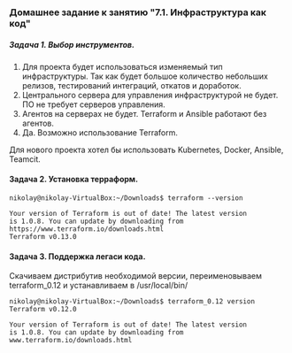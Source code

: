 ### Домашнее задание к занятию "7.1. Инфраструктура как код"
##### Задача 1. Выбор инструментов.
1. Для проекта будет использоваться изменяемый тип инфраструктуры. Так как будет большое количество небольших релизов, тестирований интеграций,
откатов и доработок.
2. Центрального сервера для управления инфраструктурой не будет. ПО не требует серверов управления.
3. Агентов на серверах не будет. Terraform и Ansible работают без агентов.
4. Да. Возможно использование Terraform.

Для нового проекта хотел бы использовать Kubernetes, Docker, Ansible, Teamcit.

 
#### Задача 2. Установка терраформ.
```
nikolay@nikolay-VirtualBox:~/Downloads$ terraform --version

Your version of Terraform is out of date! The latest version
is 1.0.8. You can update by downloading from https://www.terraform.io/downloads.html
Terraform v0.13.0
```
 
#### Задача 3. Поддержка легаси кода.

Скачиваем дистрибутив необходимой версии, переименовываем terraform_0.12 и устанавливаем в /usr/local/bin/

```
nikolay@nikolay-VirtualBox:~/Downloads$ terraform_0.12 version
Terraform v0.12.0

Your version of Terraform is out of date! The latest version
is 1.0.8. You can update by downloading from www.terraform.io/downloads.html

```
